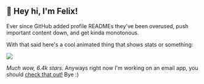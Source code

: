 ## 👋 Hey hi, I'm Felix!

Ever since GitHub added profile READMEs they've been overused, push important content down, and get kinda monotonous.

With that said here's a cool animated thing that shows stats or something:

![](https://github-readme-stats.vercel.app/api?username=kognise&show_icons=true&hide_border=true&count_private=true)

*Much wow, 6.4k stars.* Anyways right now I'm working on an email app, you should [check that out!](https://www.producthunt.com/upcoming/punct) Bye :)
